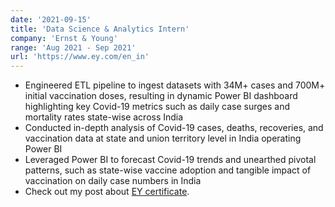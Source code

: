 ```yaml
---
date: '2021-09-15'
title: 'Data Science & Analytics Intern'
company: 'Ernst & Young'
range: 'Aug 2021 - Sep 2021'
url: 'https://www.ey.com/en_in'
---
```


- Engineered ETL pipeline to ingest datasets with 34M+ cases and 700M+ initial vaccination doses, resulting in dynamic Power BI dashboard highlighting key Covid-19 metrics such as daily case surges and mortality rates state-wise across India
- Conducted in-depth analysis of Covid-19 cases, deaths, recoveries, and vaccination data at state and union territory level in India operating Power BI
- Leveraged Power BI to forecast Covid-19 trends and unearthed pivotal patterns, such as state-wise vaccine adoption and tangible impact of vaccination on daily case numbers in India
- Check out my post about [EY certificate](https://www.linkedin.com/posts/yatharth-bansal-b919671b4_eyindia-dataanalytics-datascience-activity-6846797047551660032-MXui).



